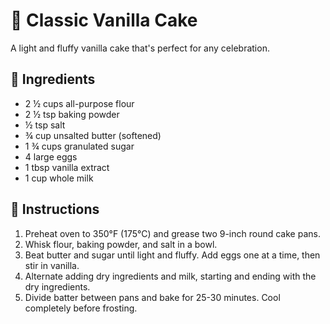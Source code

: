 # 🍰 Classic Vanilla Cake  

A light and fluffy vanilla cake that's perfect for any celebration.  

## 📝 Ingredients  
- 2 ½ cups all-purpose flour  
- 2 ½ tsp baking powder  
- ½ tsp salt  
- ¾ cup unsalted butter (softened)  
- 1 ¾ cups granulated sugar  
- 4 large eggs  
- 1 tbsp vanilla extract  
- 1 cup whole milk  

## 🥣 Instructions  
1. Preheat oven to 350°F (175°C) and grease two 9-inch round cake pans.  
2. Whisk flour, baking powder, and salt in a bowl.  
3. Beat butter and sugar until light and fluffy. Add eggs one at a time, then stir in vanilla.  
4. Alternate adding dry ingredients and milk, starting and ending with the dry ingredients.  
5. Divide batter between pans and bake for 25-30 minutes. Cool completely before frosting.  
